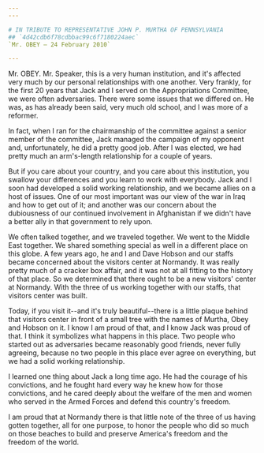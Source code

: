 ```yaml
---
---

# IN TRIBUTE TO REPRESENTATIVE JOHN P. MURTHA OF PENNSYLVANIA
## `4d42cdb6f78cdbbac99c6f7180224aec`
`Mr. OBEY — 24 February 2010`

---
```



Mr. OBEY. Mr. Speaker, this is a very human institution, and it's 
affected very much by our personal relationships with one another. Very 
frankly, for the first 20 years that Jack and I served on the 
Appropriations Committee, we were often adversaries. There were some 
issues that we differed on. He was, as has already been said, very much 
old school, and I was more of a reformer.

In fact, when I ran for the chairmanship of the committee against a 
senior member of the committee, Jack managed the campaign of my 
opponent and, unfortunately, he did a pretty good job. After I was 
elected, we had pretty much an arm's-length relationship for a couple 
of years.


But if you care about your country, and you care about this 
institution, you swallow your differences and you learn to work with 
everybody. Jack and I soon had developed a solid working relationship, 
and we became allies on a host of issues. One of our most important was 
our view of the war in Iraq and how to get out of it; and another was 
our concern about the dubiousness of our continued involvement in 
Afghanistan if we didn't have a better ally in that government to rely 
upon.

We often talked together, and we traveled together. We went to the 
Middle East together. We shared something special as well in a 
different place on this globe. A few years ago, he and I and Dave 
Hobson and our staffs became concerned about the visitors center at 
Normandy. It was really pretty much of a cracker box affair, and it was 
not at all fitting to the history of that place. So we determined that 
there ought to be a new visitors' center at Normandy. With the three of 
us working together with our staffs, that visitors center was built.

Today, if you visit it--and it's truly beautiful--there is a little 
plaque behind that visitors center in front of a small tree with the 
names of Murtha, Obey and Hobson on it. I know I am proud of that, and 
I know Jack was proud of that. I think it symbolizes what happens in 
this place. Two people who started out as adversaries became reasonably 
good friends, never fully agreeing, because no two people in this place 
ever agree on everything, but we had a solid working relationship.

I learned one thing about Jack a long time ago. He had the courage of 
his convictions, and he fought hard every way he knew how for those 
convictions, and he cared deeply about the welfare of the men and women 
who served in the Armed Forces and defend this country's freedom.

I am proud that at Normandy there is that little note of the three of 
us having gotten together, all for one purpose, to honor the people who 
did so much on those beaches to build and preserve America's freedom 
and the freedom of the world.